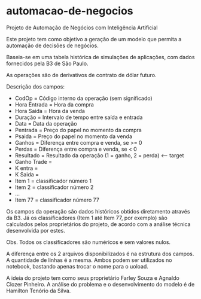 # automacao-de-negocios
Projeto de Automação de Negócios com Inteligência Artificial

Este projeto tem como objetivo a geração de um modelo que permita a automação de decisões de negócios.

Baseia-se em uma tabela histórica de simulações de aplicações, com dados fornecidos pela B3 de São Paulo.

As operações são de derivativos de contrato de dólar futuro.

Descrição dos campos:

- CodOp = Código interno da operação (sem significado)
- Hora Entrada = Hora da compra
- Hora Saida = Hora da venda
- Duração = Intervalo de tempo entre saída e entrada
- Data = Data da operação
- Pentrada = Preço do papel no momento da compra
- Psaida = Preço do papel no momento da venda
- Ganhos = Diferença entre compra e venda, se >= 0
- Perdas = Diferença entre compra e venda, se < 0
- Resultado = Resultado da operação (1 = ganho, 2 = perda) <-- target
- Ganho Trade =
- K entra =
- K Saida =
- Item 1 = classificador número 1
- Item 2 = classificador número 2
- ...
- Item 77 = classificador número 77

Os campos da operação são dados históricos obtidos diretamento através da B3. Já os classificadores (Item 1 até Item 77, por exemplo) são calculados pelos proprietários do projeto, de acordo com a análise técnica desenvolvida por estes.

Obs. Todos os classificadores são numéricos e sem valores nulos.

A diferença entre os 2 arquivos disponibilizados é na estrutura dos campos. A quantidade de linhas é a mesma. Ambos podem ser utilizados no notebook, bastando apenas trocar o nome para o uoload.

A ideia do projeto tem como seus proprietário Farley Souza e Agnaldo Clozer Pinheiro. A análise do problema e o desenvolvimento do modelo é de Hamilton Tenório da Silva.
